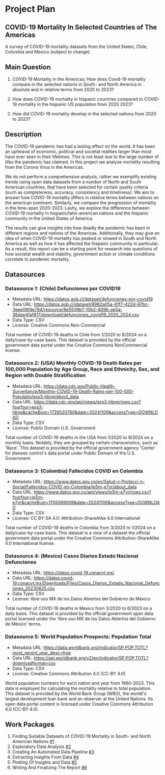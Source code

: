 # Project Plan

## COVID-19 Mortality In Selected Countries of The Americas
<!-- Give your project a short title. -->
A survey of COVID-19 mortality datasets from the United States, Chile, Colombia and Mexico (subject to change).

## Main Question

<!-- Think about one main question you want to answer based on the data. -->
1. COVID-19 Mortality in the Americas: How does Covid-19 mortality compare in the selected nations in South- and North America in absolute and in relative terms from 2020 to 2023?
<!-- Requires: -->
<!-- 1. US Covid Mortality -->
<!-- 2. US Total Population -->
<!-- 3. SA Covid Mortality -->
<!-- 5. SA Total Population -->
<!-- 6. For all above: Data from 2019-2023 (to be evaluated) -->

<!-- Assumptions: -->
<!-- 1. The mortality datasets are complete (Most certainly not the case: chaotic nature of pandemic, government inability in a crisis, difficulty of determining of whether someone died of covid or with covid, politics or the incentive for governments to keep reported numbers low as to avoid panic and to underscore the effectiveness of their pandemic measures and management.) -->
<!-- 2. Population data sets are up-to-date and complete (Difficulty of determining the exact population of a country (US f.e.))-->

2. How does COVID-19 mortality in hispanic countries compared to COVID-19 mortality in the hispanic US population from 2020 2023?
<!-- Requires: -->
<!-- 1. US Covid Mortality -->
<!-- 2. US Covid Mortality of Hispanics -->
<!-- 3. US total population and hispanic population-->
<!-- 4. Brazil, Chile Covid Mortality -->
<!-- 5. Brazil, Chile Total Population -->
<!-- 6. For all above: Data from 2019-2022-->

<!-- Assumptions -->
<!-- 1. South American Countries are 100% hispanic -->
<!-- 2. Mortality Datasets are complete -->
<!-- 3. Population data sets are accurate -->

2. How did COVID-19 mortality develop in the selected nations from 2020 to 2023?
<!-- Requires: -->
<!-- 1. US Covid Mortality -->
<!-- 3. Brazil, Chile Covid Mortality -->
<!-- 6. For all above: Data from 2019-2022 (to be evaluated) -->

<!-- Assumptions -->
<!-- 1. Mortality Datasets are complete -->
<!-- 2. The dataset accuracy remains consistent over time (Probably, in the beginning of the pandemic there is less accurate data due to entropy of an unanticipated crisis and towards the end due to lessening of interest in the data -->


<!-- Possible Conclusions:-->
<!-- 1. Impact of wealth inequality and societal stability on health outcome (Further research would be necessary, for example by taking apart mortality by wealth and societal status) -->
<!-- 2. Impact of climate on health outcomes (Further research would be necessary to establish a correlation or causation) -->
<!-- 3. Impact of pandemic induced government measures on Covid mortality (Further research could look at the correlations between government actions like lockdowns, whether they correlate to spikes or drops in timeline and their effectiveness -->
<!-- 4. Seasonal patterns in Covid Mortality -->

<!-- Challenges -->
<!-- 1. Foreign Language Datasets -->
<!-- 2. A large number of datasets in different formats, time spans, accuracy and completeness, from various sources and under various licenses -->

## Description

<!-- Describe your data science project in max. 200 words. Consider writing about why and how you attempt it. -->
The COVID-19 pandemic has had a lasting effect on the world. It has been an upheaval of economic, political and societal realities larger than most have ever seen in their lifetimes. This is not least due to the large number of lifes the pandemic has claimed.
In this project we analyze mortality resulting from the Corona Virus in the Americas. 

We do not perform a comprehensive analysis, rather we exemplify existing trends using open data datasets from a number of North and South American countries, that have been selected for certain quality criteria (such as completeness, accuracy, consistency and timeliness).
We aim to answer how COVID-19 mortality differs in relative terms between nations on the american continent. 
Similarly, we compare the progression of mortality in the time-span 2020-2023. Lastly, we explore the difference between COVID-19 mortality in hispanic/latin-american nations and the hispanic community in the United States of America.

The results can give insights into how deadly the pandemic has been in different regions and nations of the Americas. Additionally, they may give an idea of when COVID-19 mortality has peaked or slowed in South and North America as well as how it has affected the hispanic community in particular.
As a result, this report can be a starting point for research into questions of how societal wealth and stability, government action or climate conditions correlate to pandemic mortality.

## Datasources

<!-- Describe each datasources you plan to use in a section. Use the prefic "DatasourceX" where X is the id of the datasource. -->

### Datasource 1: (Chile) Defunciones por COVID19
* Metadata URL: https://datos.gob.cl/dataset/defunciones-por-covid19
* Data URL: https://datos.gob.cl/dataset/8982a05a-91f7-422d-97bc-3eee08fde784/resource/8e5539b7-10b2-409b-ae5a-36dae4faf817/download/defunciones_covid19_2020_2024.csv
* Data Type: CSV
* License: Creative Commons Non-Commercial
<!-- CC-BY-NC is fine for our purposes according to the forum. -->

Total number of COVID-19 deaths in Chile from 1/2020 to 9/2024 on a daily/case-by-case basis. This dataset is provided by the official government data portal under the Creative Commons NonCommercial license.

### Datasource 2: (USA) Monthly COVID-19 Death Rates per 100,000 Population by Age Group, Race and Ethnicity, Sex, and Region with Double Stratification
* Metadata URL: https://data.cdc.gov/Public-Health-Surveillance/Monthly-COVID-19-Death-Rates-per-100-000-Populatio/exs3-hbne/about_data
* Data URL: https://data.cdc.gov/api/views/exs3-hbne/rows.csv?fourfour=exs3-hbne&cacheBust=1729520760&date=20241106&accessType=DOWNLOAD
* Data Type: CSV
* License: Public Domain U.S. Government

Total number of COVID-19 deaths in the USA from 1/2020 to 9/2024 on a monthly basis. Notably, they are grouped by certain characeristics, such as 'Race'. This dataset is provided by the official government agency 'Center for disease control's data portal under Public Domain of the U.S. Government.

### Datasource 3: (Colombia) Fallecidos COVID en Colombia
* Metadata URL: https://www.datos.gov.co/en/Salud-y-Protecci-n-Social/Fallecidos-COVID-en-Colombia/jp5m-e7yr/about_data
* Data URL: https://www.datos.gov.co/api/views/jp5m-e7yr/rows.csv?fourfour=jp5m-e7yr&cacheBust=1705599009&date=20241106&accessType=DOWNLOAD
* Data Type: CSV
* License: CC BY-SA 4.0: Attribution-ShareAlike 4.0 International

Total number of COVID-19 deaths in Colombia from 3/2020 to 1/2024 on a daily/case-by-case basis. This dataset is a view of a dataset the official government data portal under the Creative Commons Attribution-ShareAlike 4.0 International license.

### Datasource 4: (Mexico) Casos Diarios Estado Nacional Defunciones
* Metadata URL: https://datos.covid-19.conacyt.mx/
* Data URL: https://datos.covid-19.conacyt.mx/Downloads/Files/Casos_Diarios_Estado_Nacional_Defunciones_20230625.csv
* Data Type: CSV
* License: libre uso MX de los Datos Abiertos del Gobierno de México

Total number of COVID-19 deaths in Mexico from 3/2020 to 6/2023 on a daily basis. This dataset is provided by the official government open data portal licensed under the 'libre uso MX de los Datos Abiertos del Gobierno de México' terms.

### Datasource 5: World Population Prospects: Population Total
* Metadata URL: https://data.worldbank.org/indicator/SP.POP.TOTL?most_recent_year_desc=true
* Data URL: https://api.worldbank.org/v2/en/indicator/SP.POP.TOTL?downloadformat=csv
* Data Type: CSV
* License: Creative Commons Attribution 4.0 (CC-BY 4.0)

World population numbers for each nation and year from 1960-2023. This data is employed for calculating the mortality relative to total population. This dataset is provided by the World Bank Group (WBG), the worldl's largest development loan bank and an observer at the United Nations. Its open data portal content is licensed under Creative Commons Attribution 4.0 (CC-BY 4.0).

## Work Packages

<!-- List of work packages ordered sequentially, each pointing to an issue with more details. -->

1. Finding Suitable Datasets of COVID-19 Mortality in South- and North American Nations [#1][i1]
2. Exploratory Data Analysis [#2][i2]
3. Creating An Automated Data Pipeline [#3][i3]
4. Extracting Insights From Data [#4][i4]
5. Plotting Of Insights and Data [#5][i5]
5. Writing And Finalizing The Report [#6][i6]

[i1]: https://github.com/johannes-garstenauer/made-course/issues/2
[i2]: https://github.com/johannes-garstenauer/made-course/issues/3
[i3]: https://github.com/johannes-garstenauer/made-course/issues/4
[i4]: https://github.com/johannes-garstenauer/made-course/issues/5
[i5]: https://github.com/johannes-garstenauer/made-course/issues/6
[i6]: https://github.com/johannes-garstenauer/made-course/issues/7

